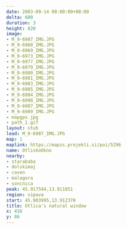 ```yaml
---
date: 2003-09-14 00:00:00+00:00
delta: 600
duration: 3
height: 820
image:
- M_9-6987_IMG.JPG
- M_9-6968_IMG.JPG
- M_9-6969_IMG.JPG
- M_9-6973_IMG.JPG
- M_9-6977_IMG.JPG
- M_9-6979_IMG.JPG
- M_9-6980_IMG.JPG
- M_9-6981_IMG.JPG
- M_9-6983_IMG.JPG
- M_9-6985_IMG.JPG
- M_9-6984_IMG.JPG
- M_9-6990_IMG.JPG
- M_9-6987_IMG.JPG
- M_9-6989_IMG.JPG
- mapgps.jpg
- path_1.gif
layout: stub
lead: M_9-6987_IMG.JPG
map: 1
maplink: https://mapzs.projekti.si/poi/5296
name: OtliskoOkno
nearby:
- starababa
- dolskimaj
- caven
- malagora
- soncnica
peak: 45.917544,13.911851
region: vipava
start: 45.903995,13.912370
title: Otlica's natural window
x: 416
y: 86
---
```

